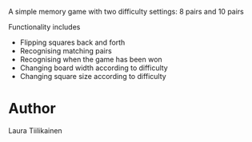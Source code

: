 A simple memory game with two difficulty settings: 8 pairs and 10 pairs

Functionality includes
- Flipping squares back and forth
- Recognising matching pairs
- Recognising when the game has been won
- Changing board width according to difficulty
- Changing square size according to difficulty

# Author
Laura Tiilikainen
